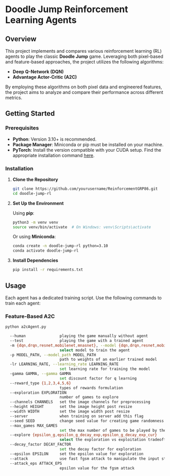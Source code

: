 # Doodle Jump Reinforcement Learning Agents

## Overview

This project implements and compares various reinforcement learning (RL) agents to play the classic **Doodle Jump** game. Leveraging both pixel-based and feature-based approaches, the project utilizes the following algorithms:

- **Deep Q-Network (DQN)**
- **Advantage Actor-Critic (A2C)**

By employing these algorithms on both pixel data and engineered features, the project aims to analyze and compare their performance across different metrics.

## Getting Started

### Prerequisites

- **Python**: Version 3.10+ is recommended.
- **Package Manager**: Miniconda or pip must be installed on your machine.
- **PyTorch**: Install the version compatible with your CUDA setup. Find the appropriate installation command [here](https://pytorch.org/get-started/previous-versions/).

### Installation

1. **Clone the Repository**

    ```bash
    git clone https://github.com/yourusername/ReinforcementGRP86.git
    cd doodle-jump-rl
    ```
2. **Set Up the Environment**

    Using **pip**:

    ```bash
    python3 -m venv venv
    source venv/bin/activate  # On Windows: venv\Scripts\activate
    ```

    Or using **Miniconda**:

    ```bash
    conda create -n doodle-jump-rl python=3.10
    conda activate doodle-jump-rl
    ```

3. **Install Dependencies**

    ```bash
    pip install -r requirements.txt
    ```

## Usage

Each agent has a dedicated training script. Use the following commands to train each agent:

### Feature-Based A2C

```bash
python a2cAgent.py

  --human               playing the game manually without agent
  --test                playing the game with a trained agent
  -m {dqn,drqn,resnet,mobilenet,mnasnet}, --model {dqn,drqn,resnet,mobilenet,mnasnet}
                        select model to train the agent
  -p MODEL_PATH, --model_path MODEL_PATH
                        path to weights of an earlier trained model
  -lr LEARNING_RATE, --learning_rate LEARNING_RATE
                        set learning rate for training the model
  -gamma GAMMA, --gamma GAMMA
                        set discount factor for q learning
  --reward_type {1,2,3,4,5,6}
                        types of rewards formulation
  --exploration EXPLORATION
                        number of games to explore
  --channels CHANNELS   set the image channels for preprocessing
  --height HEIGHT       set the image height post resize
  --width WIDTH         set the image width post resize
  --server              when training on server add this flag
  --seed SEED           change seed value for creating game randomness
  --max_games MAX_GAMES
                        set the max number of games to be played by the agent
  --explore {epsilon_g,epsilon_g_decay_exp,epsilon_g_decay_exp_cur}
                        select the exploration vs exploitation tradeoff
  --decay_factor DECAY_FACTOR
                        set the decay factor for exploration
  --epsilon EPSILON     set the epsilon value for exploration
  --attack              use fast fgsm attack to manipulate the input state
  --attack_eps ATTACK_EPS
                        epsilon value for the fgsm attack
```
